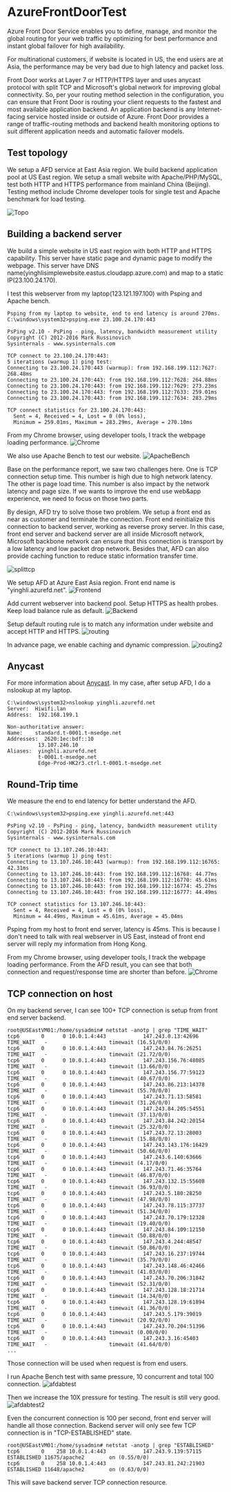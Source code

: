 # AzureFrontDoorTest

Azure Front Door Service enables you to define, manage, and monitor the global routing for your web traffic by optimizing for best performance and instant global failover for high availability.

For multinational customers, if website is located in US, the end users are at Asia, the performance may be very bad due to high latency and packet loss.

Front Door works at Layer 7 or HTTP/HTTPS layer and uses anycast protocol with split TCP and Microsoft's global network for improving global connectivity. So, per your routing method selection in the configuration, you can ensure that Front Door is routing your client requests to the fastest and most available application backend. An application backend is any Internet-facing service hosted inside or outside of Azure. Front Door provides a range of traffic-routing methods and backend health monitoring options to suit different application needs and automatic failover models.

## Test topology

We setup a AFD service at East Asia region. We build backend application pool at US East region.
We setup a small website with Apache/PHP/MySQL, test both HTTP and HTTPS performance from mainland China (Beijing).
Testing method include Chrome developer tools for single test and Apache benchmark for load testing.

![Topo](https://github.com/yinghli/AzureFrontDoorTest/blob/master/Topo.png)

## Building a backend server

We build a simple website in US east region with both HTTP and HTTPS capability. This server have static page and dynamic page to modify the webpage. This server have DNS name(yinghlisimplewebsite.eastus.cloudapp.azure.com) and map to a static IP(23.100.24.170).

I test this webserver from my laptop(123.121.197.100) with Psping and Apache bench.

```
Psping from my laptop to website, end to end latency is around 270ms.
C:\windows\system32>psping.exe 23.100.24.170:443

PsPing v2.10 - PsPing - ping, latency, bandwidth measurement utility
Copyright (C) 2012-2016 Mark Russinovich
Sysinternals - www.sysinternals.com

TCP connect to 23.100.24.170:443:
5 iterations (warmup 1) ping test:
Connecting to 23.100.24.170:443 (warmup): from 192.168.199.112:7627: 268.48ms
Connecting to 23.100.24.170:443: from 192.168.199.112:7628: 264.88ms
Connecting to 23.100.24.170:443: from 192.168.199.112:7629: 273.23ms
Connecting to 23.100.24.170:443: from 192.168.199.112:7633: 259.01ms
Connecting to 23.100.24.170:443: from 192.168.199.112:7634: 283.29ms

TCP connect statistics for 23.100.24.170:443:
  Sent = 4, Received = 4, Lost = 0 (0% loss),
  Minimum = 259.01ms, Maximum = 283.29ms, Average = 270.10ms
```

From my Chrome browser, using developer tools, I track the webpage loading performance.
![Chrome](https://github.com/yinghli/AzureFrontDoorTest/blob/master/detail.PNG)

We also use Apache Bench to test our website.
![ApacheBench](https://github.com/yinghli/AzureFrontDoorTest/blob/master/abtest.png)

Base on the performance report, we saw two challenges here. One is TCP connection setup time. This number is high due to high network latency. The other is page load time. This number is also impact by the network latency and page size. If we wants to improve the end use web&app experience, we need to focus on those two parts.

By design, AFD try to solve those two problem. We setup a front end as near as customer and terminate the connection. Front end reinitialize this connection to backend server, working as reverse proxy server. In this case, front end server and backend server are all inside Microsoft network, Microsoft backbone network can ensure that this connection is transport by a low latency and low packet drop network. Besides that, AFD can also provide caching function to reduce static information transfer time.

![splittcp](https://github.com/yinghli/AzureFrontDoorTest/blob/master/splittcp.png)

We setup AFD at Azure East Asia region. Front end name is "yinghli.azurefd.net".
![Frontend](https://github.com/yinghli/AzureFrontDoorTest/blob/master/frontend.PNG)

Add current webserver into backend pool. Setup HTTPS as health probes. Keep load balance rule as default.
![Backend](https://github.com/yinghli/AzureFrontDoorTest/blob/master/backend.PNG)

Setup default routing rule is to match any information under website and accept HTTP and HTTPS. 
![routing](https://github.com/yinghli/AzureFrontDoorTest/blob/master/routing.PNG)

In advance page, we enable caching and dynamic compression.
![routing2](https://github.com/yinghli/AzureFrontDoorTest/blob/master/routing2.PNG)

## Anycast

For more information about [Anycast](https://docs.microsoft.com/en-us/azure/frontdoor/front-door-routing-architecture).
In my case, after setup AFD, I do a nslookup at my laptop. 

```
C:\windows\system32>nslookup yinghli.azurefd.net
Server:  Hiwifi.lan
Address:  192.168.199.1

Non-authoritative answer:
Name:    standard.t-0001.t-msedge.net
Addresses:  2620:1ec:bdf::10
          13.107.246.10
Aliases:  yinghli.azurefd.net
          t-0001.t-msedge.net
          Edge-Prod-HK2r3.ctrl.t-0001.t-msedge.net
```

## Round-Trip time

We measure the end to end latency for better understand the AFD.

```
C:\windows\system32>psping.exe yinghli.azurefd.net:443

PsPing v2.10 - PsPing - ping, latency, bandwidth measurement utility
Copyright (C) 2012-2016 Mark Russinovich
Sysinternals - www.sysinternals.com

TCP connect to 13.107.246.10:443:
5 iterations (warmup 1) ping test:
Connecting to 13.107.246.10:443 (warmup): from 192.168.199.112:16765: 42.31ms
Connecting to 13.107.246.10:443: from 192.168.199.112:16768: 44.77ms
Connecting to 13.107.246.10:443: from 192.168.199.112:16770: 45.61ms
Connecting to 13.107.246.10:443: from 192.168.199.112:16774: 45.27ms
Connecting to 13.107.246.10:443: from 192.168.199.112:16777: 44.49ms

TCP connect statistics for 13.107.246.10:443:
  Sent = 4, Received = 4, Lost = 0 (0% loss),
  Minimum = 44.49ms, Maximum = 45.61ms, Average = 45.04ms
```

Psping from my host to front end server, latency is 45ms. This is because I don't need to talk with real webserver in US East, instead of front end server will reply my information from Hong Kong.

From my Chrome browser, using developer tools, I track the webpage loading performance. From the AFD result, you can see that both connection and request/response time are shorter than before.
![Chrome](https://github.com/yinghli/AzureFrontDoorTest/blob/master/afdchrome.PNG)

## TCP connection on host

On my backend server, I can see 100+ TCP connection is setup from front end server backend.
```
root@USEastVM01:/home/sysadmin# netstat -anotp | grep "TIME_WAIT"
tcp6       0      0 10.0.1.4:443            147.243.0.13:42696      TIME_WAIT   -                    timewait (16.51/0/0)
tcp6       0      0 10.0.1.4:443            147.243.84.76:26251     TIME_WAIT   -                    timewait (21.72/0/0)
tcp6       0      0 10.0.1.4:443            147.243.156.76:48085    TIME_WAIT   -                    timewait (13.66/0/0)
tcp6       0      0 10.0.1.4:443            147.243.156.77:59123    TIME_WAIT   -                    timewait (40.67/0/0)
tcp6       0      0 10.0.1.4:443            147.243.86.213:14378    TIME_WAIT   -                    timewait (55.70/0/0)
tcp6       0      0 10.0.1.4:443            147.243.71.13:58581     TIME_WAIT   -                    timewait (31.26/0/0)
tcp6       0      0 10.0.1.4:443            147.243.84.205:54551    TIME_WAIT   -                    timewait (37.13/0/0)
tcp6       0      0 10.0.1.4:443            147.243.84.242:20154    TIME_WAIT   -                    timewait (25.32/0/0)
tcp6       0      0 10.0.1.4:443            147.243.72.13:28003     TIME_WAIT   -                    timewait (15.88/0/0)
tcp6       0      0 10.0.1.4:443            147.243.143.176:16429   TIME_WAIT   -                    timewait (50.66/0/0)
tcp6       0      0 10.0.1.4:443            147.243.6.140:63666     TIME_WAIT   -                    timewait (4.17/0/0)
tcp6       0      0 10.0.1.4:443            147.243.71.46:35764     TIME_WAIT   -                    timewait (46.87/0/0)
tcp6       0      0 10.0.1.4:443            147.243.132.15:55608    TIME_WAIT   -                    timewait (36.93/0/0)
tcp6       0      0 10.0.1.4:443            147.243.5.180:28250     TIME_WAIT   -                    timewait (47.98/0/0)
tcp6       0      0 10.0.1.4:443            147.243.78.115:37737    TIME_WAIT   -                    timewait (51.34/0/0)
tcp6       0      0 10.0.1.4:443            147.243.70.179:12328    TIME_WAIT   -                    timewait (19.40/0/0)
tcp6       0      0 10.0.1.4:443            147.243.84.109:12150    TIME_WAIT   -                    timewait (50.88/0/0)
tcp6       0      0 10.0.1.4:443            147.243.4.244:48547     TIME_WAIT   -                    timewait (50.86/0/0)
tcp6       0      0 10.0.1.4:443            147.243.16.237:19744    TIME_WAIT   -                    timewait (35.79/0/0)
tcp6       0      0 10.0.1.4:443            147.243.148.46:42466    TIME_WAIT   -                    timewait (41.03/0/0)
tcp6       0      0 10.0.1.4:443            147.243.70.206:31842    TIME_WAIT   -                    timewait (52.31/0/0)
tcp6       0      0 10.0.1.4:443            147.243.128.18:21714    TIME_WAIT   -                    timewait (14.34/0/0)
tcp6       0      0 10.0.1.4:443            147.243.128.19:61894    TIME_WAIT   -                    timewait (41.36/0/0)
tcp6       0      0 10.0.1.4:443            147.243.5.179:39019     TIME_WAIT   -                    timewait (20.92/0/0)
tcp6       0      0 10.0.1.4:443            147.243.70.204:51396    TIME_WAIT   -                    timewait (0.00/0/0)
tcp6       0      0 10.0.1.4:443            147.243.3.16:45403      TIME_WAIT   -                    timewait (41.64/0/0)
...
```

Those connection will be used when request is from end users.

I run Apache Bench test with same pressure, 10 concurrent and total 100 connection.
![afdabtest](https://github.com/yinghli/AzureFrontDoorTest/blob/master/afdabtest.PNG)

Then we increase the 10X pressure for testing. The result is still very good.
![afdabtest2](https://github.com/yinghli/AzureFrontDoorTest/blob/master/afdabtest2.PNG)

Even the concurrent connection is 100 per second, front end server will handle all those connection. 
Backend server will only see few TCP connection is in "TCP-ESTABLISHED" state.

```
root@USEastVM01:/home/sysadmin# netstat -anotp | grep "ESTABLISHED"
tcp6       0    258 10.0.1.4:443            147.243.9.139:57115     ESTABLISHED 11675/apache2        on (0.55/0/0)
tcp6       0    258 10.0.1.4:443            147.243.81.242:21903    ESTABLISHED 11648/apache2        on (0.63/0/0)
```
This will save backend server TCP connection resource.